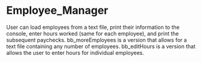 # Employee_Manager
User can load employees from a text file, print their information to the console, enter hours worked (same for each employee), and print the subsequent paychecks. bb_moreEmployees is a version that allows for a text file containing any number of employees. bb_editHours is a version that allows the user to enter hours for individual employees.
